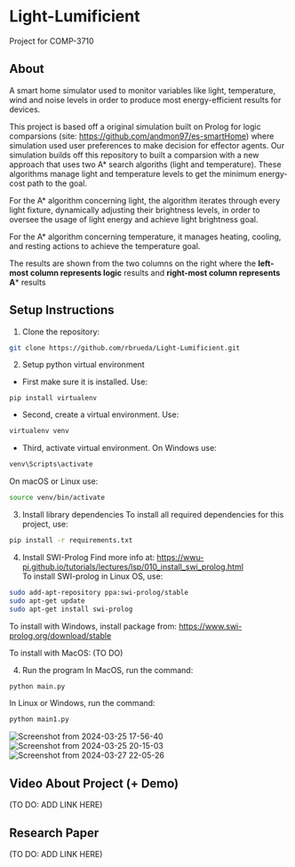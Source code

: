 # Light-Lumificient
Project for COMP-3710 

## About
A smart home simulator used to monitor variables like light, temperature, wind and noise levels in order to produce most energy-efficient results for devices.

This project is based off a original simulation built on Prolog for logic comparsions (site: https://github.com/andmon97/es-smartHome) where simulation used user preferences to make decision for effector agents. Our simulation builds off this repository to built a comparsion with a new approach that uses two A* search algoriths (light and temperature). These algorithms manage light and temperature levels to get the minimum energy-cost path to the goal. 

For the A* algorithm concerning light, the algorithm iterates through every light fixture, dynamically adjusting their brightness levels, in order to oversee the usage of light energy and achieve light brightness goal.

For the A* algorithm concerning temperature, it manages heating, cooling, and resting actions to achieve the temperature goal.

The results are shown from the two columns on the right where the **left-most column represents logic** results and **right-most column represents A*** results

## Setup Instructions
1. Clone the repository:
```bash
git clone https://github.com/rbrueda/Light-Lumificient.git
```
2. Setup python virtual environment
- First make sure it is installed. Use:
```
pip install virtualenv
```
- Second, create a virtual environment. Use:
```bash
virtualenv venv
```
- Third, activate virtual environment. 
On Windows use:
```powershell
venv\Scripts\activate
```
On macOS or Linux use:
```bash
source venv/bin/activate
```

3. Install library dependencies
To install all required dependencies for this project, use:
```bash
pip install -r requirements.txt
```

4. Install SWI-Prolog
Find more info at: https://wwu-pi.github.io/tutorials/lectures/lsp/010_install_swi_prolog.html \
To install SWI-prolog in Linux OS, use:
```bash
sudo add-apt-repository ppa:swi-prolog/stable
sudo apt-get update
sudo apt-get install swi-prolog
```

To install with Windows, install package from:
https://www.swi-prolog.org/download/stable

To install with MacOS:
(TO DO)


4. Run the program
In MacOS, run the command:
```zsh
python main.py
```

In Linux or Windows, run the command:
```bash
python main1.py
```


![Screenshot from 2024-03-25 17-56-40](https://github.com/rbrueda/Light-Lumificient/assets/93105329/e9804a7a-8a21-40a1-899d-2668b6418c2b)
![Screenshot from 2024-03-25 20-15-03](https://github.com/rbrueda/Light-Lumificient/assets/93105329/28eeb301-30fb-49ef-921a-07653a0f25b3)
![Screenshot from 2024-03-27 22-05-26](https://github.com/rbrueda/Light-Lumificient/assets/93105329/c2543865-62fc-4849-afbd-58146a945463)



## Video About Project (+ Demo)
(TO DO: ADD LINK HERE)

## Research Paper
(TO DO: ADD LINK HERE)
